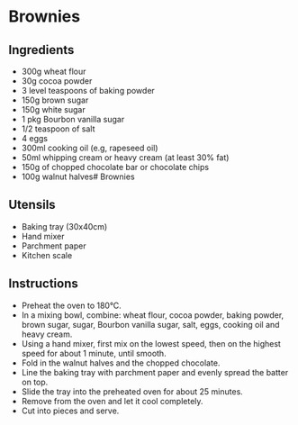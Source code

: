 # Brownies

## Ingredients

- 300g wheat flour
- 30g cocoa powder
- 3 level teaspoons of baking powder
- 150g brown sugar
- 150g white sugar
- 1 pkg Bourbon vanilla sugar
- 1/2 teaspoon of salt
- 4 eggs
- 300ml cooking oil (e.g, rapeseed oil)
- 50ml whipping cream or heavy cream (at least 30% fat)
- 150g of chopped chocolate bar or chocolate chips
- 100g walnut halves# Brownies


## Utensils

- Baking tray (30x40cm)
- Hand mixer
- Parchment paper
- Kitchen scale

## Instructions

- Preheat the oven to 180°C.
- In a mixing bowl, combine: wheat flour, cocoa powder, baking powder, brown sugar, sugar, Bourbon vanilla sugar, salt, eggs, cooking oil and heavy cream. 
- Using a hand mixer, first mix on the lowest speed, then on the highest speed for about 1 minute, until smooth.
- Fold in the walnut halves and the chopped chocolate.
- Line the baking tray with parchment paper and evenly spread the batter on top.
- Slide the tray into the preheated oven for about 25 minutes.
- Remove from the oven and let it cool completely.
- Cut into pieces and serve.

